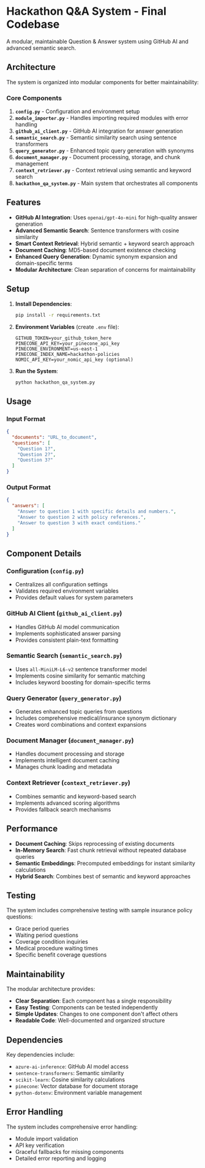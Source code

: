 # Hackathon Q&A System - Final Codebase

A modular, maintainable Question & Answer system using GitHub AI and advanced semantic search.

## Architecture

The system is organized into modular components for better maintainability:

### Core Components

1. **`config.py`** - Configuration and environment setup
2. **`module_importer.py`** - Handles importing required modules with error handling
3. **`github_ai_client.py`** - GitHub AI integration for answer generation
4. **`semantic_search.py`** - Semantic similarity search using sentence transformers
5. **`query_generator.py`** - Enhanced topic query generation with synonyms
6. **`document_manager.py`** - Document processing, storage, and chunk management
7. **`context_retriever.py`** - Context retrieval using semantic and keyword search
8. **`hackathon_qa_system.py`** - Main system that orchestrates all components

## Features

- **GitHub AI Integration**: Uses `openai/gpt-4o-mini` for high-quality answer generation
- **Advanced Semantic Search**: Sentence transformers with cosine similarity
- **Smart Context Retrieval**: Hybrid semantic + keyword search approach
- **Document Caching**: MD5-based document existence checking
- **Enhanced Query Generation**: Dynamic synonym expansion and domain-specific terms
- **Modular Architecture**: Clean separation of concerns for maintainability

## Setup

1. **Install Dependencies**:
   ```bash
   pip install -r requirements.txt
   ```

2. **Environment Variables** (create `.env` file):
   ```
   GITHUB_TOKEN=your_github_token_here
   PINECONE_API_KEY=your_pinecone_api_key
   PINECONE_ENVIRONMENT=us-east-1
   PINECONE_INDEX_NAME=hackathon-policies
   NOMIC_API_KEY=your_nomic_api_key (optional)
   ```

3. **Run the System**:
   ```bash
   python hackathon_qa_system.py
   ```

## Usage

### Input Format
```json
{
  "documents": "URL_to_document",
  "questions": [
    "Question 1?",
    "Question 2?",
    "Question 3?"
  ]
}
```

### Output Format
```json
{
  "answers": [
    "Answer to question 1 with specific details and numbers.",
    "Answer to question 2 with policy references.",
    "Answer to question 3 with exact conditions."
  ]
}
```

## Component Details

### Configuration (`config.py`)
- Centralizes all configuration settings
- Validates required environment variables
- Provides default values for system parameters

### GitHub AI Client (`github_ai_client.py`)
- Handles GitHub AI model communication
- Implements sophisticated answer parsing
- Provides consistent plain-text formatting

### Semantic Search (`semantic_search.py`)
- Uses `all-MiniLM-L6-v2` sentence transformer model
- Implements cosine similarity for semantic matching
- Includes keyword boosting for domain-specific terms

### Query Generator (`query_generator.py`)
- Generates enhanced topic queries from questions
- Includes comprehensive medical/insurance synonym dictionary
- Creates word combinations and context expansions

### Document Manager (`document_manager.py`)
- Handles document processing and storage
- Implements intelligent document caching
- Manages chunk loading and metadata

### Context Retriever (`context_retriever.py`)
- Combines semantic and keyword-based search
- Implements advanced scoring algorithms
- Provides fallback search mechanisms

## Performance

- **Document Caching**: Skips reprocessing of existing documents
- **In-Memory Search**: Fast chunk retrieval without repeated database queries
- **Semantic Embeddings**: Precomputed embeddings for instant similarity calculations
- **Hybrid Search**: Combines best of semantic and keyword approaches

## Testing

The system includes comprehensive testing with sample insurance policy questions:

- Grace period queries
- Waiting period questions
- Coverage condition inquiries
- Medical procedure waiting times
- Specific benefit coverage questions

## Maintainability

The modular architecture provides:

- **Clear Separation**: Each component has a single responsibility
- **Easy Testing**: Components can be tested independently
- **Simple Updates**: Changes to one component don't affect others
- **Readable Code**: Well-documented and organized structure

## Dependencies

Key dependencies include:
- `azure-ai-inference`: GitHub AI model access
- `sentence-transformers`: Semantic similarity
- `scikit-learn`: Cosine similarity calculations
- `pinecone`: Vector database for document storage
- `python-dotenv`: Environment variable management

## Error Handling

The system includes comprehensive error handling:
- Module import validation
- API key verification
- Graceful fallbacks for missing components
- Detailed error reporting and logging
